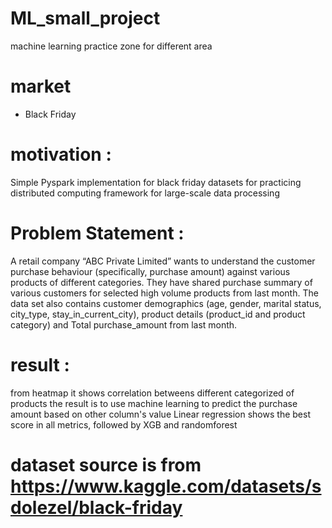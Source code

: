 # ML_small_project
machine learning practice zone for different area

# market
- Black Friday 
# motivation :
Simple Pyspark implementation for black friday datasets for practicing distributed computing framework 
for large-scale data processing

# Problem Statement : 
A retail company “ABC Private Limited” wants to understand the customer purchase behaviour (specifically, purchase amount) 
against various products of different categories. They have shared purchase summary of various customers for selected high 
volume products from last month. The data set also contains customer demographics (age, gender, marital status, city_type, 
stay_in_current_city), product details (product_id and product category) and Total purchase_amount from last month.

# result :
from heatmap it shows correlation betweens different categorized of products
the result is to use machine learning to predict the purchase amount based on other column's value
Linear regression shows the best score in all metrics, followed by XGB and randomforest

# dataset source is from https://www.kaggle.com/datasets/sdolezel/black-friday
